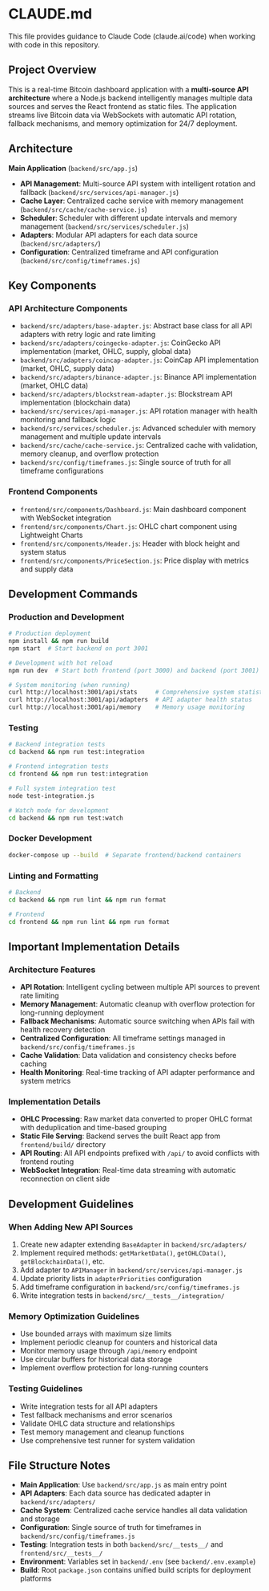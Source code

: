 # CLAUDE.md

This file provides guidance to Claude Code (claude.ai/code) when working with code in this repository.

## Project Overview

This is a real-time Bitcoin dashboard application with a **multi-source API architecture** where a Node.js backend intelligently manages multiple data sources and serves the React frontend as static files. The application streams live Bitcoin data via WebSockets with automatic API rotation, fallback mechanisms, and memory optimization for 24/7 deployment.

## Architecture

**Main Application** (`backend/src/app.js`)

- **API Management**: Multi-source API system with intelligent rotation and fallback (`backend/src/services/api-manager.js`)
- **Cache Layer**: Centralized cache service with memory management (`backend/src/cache/cache-service.js`)  
- **Scheduler**: Scheduler with different update intervals and memory management (`backend/src/services/scheduler.js`)
- **Adapters**: Modular API adapters for each data source (`backend/src/adapters/`)
- **Configuration**: Centralized timeframe and API configuration (`backend/src/config/timeframes.js`)

## Key Components

### API Architecture Components

- `backend/src/adapters/base-adapter.js`: Abstract base class for all API adapters with retry logic and rate limiting
- `backend/src/adapters/coingecko-adapter.js`: CoinGecko API implementation (market, OHLC, supply, global data)
- `backend/src/adapters/coincap-adapter.js`: CoinCap API implementation (market, OHLC, supply data)
- `backend/src/adapters/binance-adapter.js`: Binance API implementation (market, OHLC data)
- `backend/src/adapters/blockstream-adapter.js`: Blockstream API implementation (blockchain data)
- `backend/src/services/api-manager.js`: API rotation manager with health monitoring and fallback logic
- `backend/src/services/scheduler.js`: Advanced scheduler with memory management and multiple update intervals
- `backend/src/cache/cache-service.js`: Centralized cache with validation, memory cleanup, and overflow protection
- `backend/src/config/timeframes.js`: Single source of truth for all timeframe configurations

### Frontend Components

- `frontend/src/components/Dashboard.js`: Main dashboard component with WebSocket integration
- `frontend/src/components/Chart.js`: OHLC chart component using Lightweight Charts
- `frontend/src/components/Header.js`: Header with block height and system status
- `frontend/src/components/PriceSection.js`: Price display with metrics and supply data

## Development Commands

### Production and Development

```bash
# Production deployment
npm install && npm run build
npm start  # Start backend on port 3001

# Development with hot reload
npm run dev  # Start both frontend (port 3000) and backend (port 3001)

# System monitoring (when running)
curl http://localhost:3001/api/stats     # Comprehensive system statistics
curl http://localhost:3001/api/adapters  # API adapter health status
curl http://localhost:3001/api/memory    # Memory usage monitoring
```

### Testing

```bash
# Backend integration tests
cd backend && npm run test:integration

# Frontend integration tests  
cd frontend && npm run test:integration

# Full system integration test
node test-integration.js

# Watch mode for development
cd backend && npm run test:watch
```

### Docker Development

```bash
docker-compose up --build  # Separate frontend/backend containers
```

### Linting and Formatting

```bash
# Backend
cd backend && npm run lint && npm run format

# Frontend  
cd frontend && npm run lint && npm run format
```

## Important Implementation Details

### Architecture Features

- **API Rotation**: Intelligent cycling between multiple API sources to prevent rate limiting
- **Memory Management**: Automatic cleanup with overflow protection for long-running deployment
- **Fallback Mechanisms**: Automatic source switching when APIs fail with health recovery detection
- **Centralized Configuration**: All timeframe settings managed in `backend/src/config/timeframes.js`
- **Cache Validation**: Data validation and consistency checks before caching
- **Health Monitoring**: Real-time tracking of API adapter performance and system metrics

### Implementation Details

- **OHLC Processing**: Raw market data converted to proper OHLC format with deduplication and time-based grouping
- **Static File Serving**: Backend serves the built React app from `frontend/build/` directory
- **API Routing**: All API endpoints prefixed with `/api/` to avoid conflicts with frontend routing
- **WebSocket Integration**: Real-time data streaming with automatic reconnection on client side

## Development Guidelines

### When Adding New API Sources

1. Create new adapter extending `BaseAdapter` in `backend/src/adapters/`
2. Implement required methods: `getMarketData()`, `getOHLCData()`, `getBlockchainData()`, etc.
3. Add adapter to `APIManager` in `backend/src/services/api-manager.js`
4. Update priority lists in `adapterPriorities` configuration
5. Add timeframe configuration in `backend/src/config/timeframes.js`
6. Write integration tests in `backend/src/__tests__/integration/`

### Memory Optimization Guidelines

- Use bounded arrays with maximum size limits
- Implement periodic cleanup for counters and historical data
- Monitor memory usage through `/api/memory` endpoint
- Use circular buffers for historical data storage
- Implement overflow protection for long-running counters

### Testing Guidelines

- Write integration tests for all API adapters
- Test fallback mechanisms and error scenarios
- Validate OHLC data structure and relationships
- Test memory management and cleanup functions
- Use comprehensive test runner for system validation

## File Structure Notes

- **Main Application**: Use `backend/src/app.js` as main entry point
- **API Adapters**: Each data source has dedicated adapter in `backend/src/adapters/`
- **Cache System**: Centralized cache service handles all data validation and storage
- **Configuration**: Single source of truth for timeframes in `backend/src/config/timeframes.js`
- **Testing**: Integration tests in both `backend/src/__tests__/` and `frontend/src/__tests__/`
- **Environment**: Variables set in `backend/.env` (see `backend/.env.example`)
- **Build**: Root `package.json` contains unified build scripts for deployment platforms